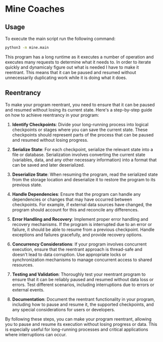 # Mine Coaches

## Usage

To execute the main script run the following command:

```bash
python3 -m mine.main
```

This program has a long runtime as it executes a number of operation
and executes many requests to determine what it needs to. In order
to iterate quickly and dynamicaly figure out what is needed I have
to make it reentrant. This means that it can be paused and resumed
without unnecessarily duplicating work while it is doing what it does.

## Reentrancy

To make your program reentrant, you need to ensure that it can be paused and resumed without losing its current state. Here's a step-by-step guide on how to achieve reentrancy in your program:

1. **Identify Checkpoints**:
   Divide your long-running process into logical checkpoints or stages where you can save the current state. These checkpoints should represent parts of the process that can be paused and resumed without losing progress.

2. **Serialize State**:
   For each checkpoint, serialize the relevant state into a file or database. Serialization involves converting the current state (variables, data, and any other necessary information) into a format that can be saved and later deserialized.

3. **Deserialize State**:
   When resuming the program, read the serialized state from the storage location and deserialize it to restore the program to its previous state.

4. **Handle Dependencies**:
   Ensure that the program can handle any dependencies or changes that may have occurred between checkpoints. For example, if external data sources have changed, the program should account for this and reconcile any differences.

5. **Error Handling and Recovery**:
   Implement proper error handling and recovery mechanisms. If the program is interrupted due to an error or failure, it should be able to resume from a previous checkpoint. Handle exceptions and failures gracefully, and provide recovery options.

6. **Concurrency Considerations**:
   If your program involves concurrent execution, ensure that the reentrant approach is thread-safe and doesn't lead to data corruption. Use appropriate locks or synchronization mechanisms to manage concurrent access to shared resources.

7. **Testing and Validation**:
   Thoroughly test your reentrant program to ensure that it can be reliably paused and resumed without data loss or errors. Test different scenarios, including interruptions due to errors or external events.

8. **Documentation**:
   Document the reentrant functionality in your program, including how to pause and resume it, the supported checkpoints, and any special considerations for users or developers.

By following these steps, you can make your program reentrant, allowing you to pause and resume its execution without losing progress or data. This is especially useful for long-running processes and critical applications where interruptions can occur.

